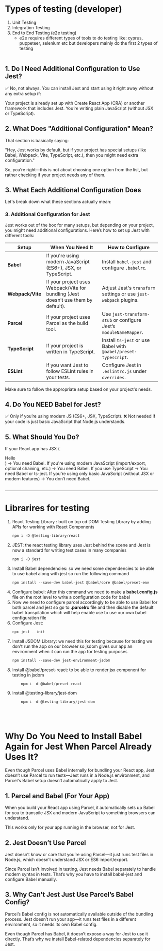 # Types of testing (developer)
1. Unit Testing
2. Integration Testing
3. End to End Testing (e2e testing)
    - e2e requires different types of tools to do testing like: cyprus, puppeteer, selenium etc
    but developers mainly do the first 2 types of testing
<br><br>
## 1. Do I Need Additional Configuration to Use Jest?
✅ No, not always. You can install Jest and start using it right away without any extra setup if:

Your project is already set up with Create React App (CRA) or another framework that includes Jest.
You’re writing plain JavaScript (without JSX or TypeScript).
## 2. What Does "Additional Configuration" Mean?
That section is basically saying:

"Hey, Jest works by default, but if your project has special setups (like Babel, Webpack, Vite, TypeScript, etc.), then you might need extra configuration."

So, you’re right—this is not about choosing one option from the list, but rather checking if your project needs any of them.
## 3. What Each Additional Configuration Does
Let's break down what these sections actually mean:

### 3. Additional Configuration for Jest

Jest works out of the box for many setups, but depending on your project, you might need additional configurations. Here’s how to set up Jest with different tools:

| **Setup**         | **When You Need It** | **How to Configure** |
|------------------|--------------------|----------------------|
| **Babel**        | If you're using modern JavaScript (ES6+), JSX, or TypeScript. | Install `babel-jest` and configure `.babelrc`. |
| **Webpack/Vite** | If your project uses Webpack/Vite for bundling (Jest doesn’t use them by default). | Adjust Jest's `transform` settings or use `jest-webpack` plugins. |
| **Parcel**       | If your project uses Parcel as the build tool. | Use `jest-transform-stub` or configure Jest’s `moduleNameMapper`. |
| **TypeScript**   | If your project is written in TypeScript. | Install `ts-jest` or use Babel with `@babel/preset-typescript`. |
| **ESLint**       | If you want Jest to follow ESLint rules in your tests. | Configure Jest in `.eslintrc.js` under `overrides`. |

Make sure to follow the appropriate setup based on your project's needs.

## 4. Do You NEED Babel for Jest?
✅ Only if you’re using modern JS (ES6+, JSX, TypeScript).
❌ Not needed if your code is just basic JavaScript that Node.js understands.
## 5. What Should You Do?
If your React app has JSX (<div>Hello</div>) → You need Babel.
If you're using modern JavaScript (import/export, optional chaining, etc.) → You need Babel.
If you use TypeScript → You need Babel or ts-jest.
If you're using only basic JavaScript (without JSX or modern features) → You don’t need Babel.
<br><br><hr>
# Librarires for testing
1. React Testing Library : built on top od DOM Testing Library by adding APIs for working with React Components
    ```jsx
    npm i -D @testing-library/react
    ```
2. JEST: the react testing library uses Jest behind the scene and Jest is now a standard for writing test cases in many companies
    ```jsx
    npm i -D jest
    ```
3. Install Babel dependencies: so we need some dependencies to be able to use babel along with jest so run the following command 
    ```jsx
    npm install --save-dev babel-jest @babel/core @babel/preset-env
    ```
4. Configure babel: After this command we need to make a **babel.config.js** file on the root level to write a configuration code for babel
5. Now we need to configure parcel accordingly to be able to use Babel for both parcel and jest so go to **.parcelrc** file and then disable the default babel transpilation which will help enable use to use our own babel configuration file
6. Configure Jest: 
    ```jsx
    npx jest --init
    ```
7. Install JSDOM Library: we need this for testing because for testing we don't run the app on our browser so jsdom gives our app an environment when it can run the app for testing purposes
    ```jsx
    npm install --save-dev jest-environment-jsdom
    ```
8. Install @babel/preset-react: to be able to render jsx component for testing in jsdom
    ```jsx
        npm i -d @babel/preset-react
    ```
9. Install @testing-library/jest-dom
    ```jsx
        npm i -d @testing-library/jest-dom
    ```


<br><br>

# Why Do You Need to Install Babel Again for Jest When Parcel Already Uses It?
Even though Parcel uses Babel internally for bundling your React app, Jest doesn’t use Parcel to run tests—Jest runs in a Node.js environment, and Parcel's Babel setup doesn’t automatically apply to Jest.

## 1. Parcel and Babel (For Your App)
When you build your React app using Parcel, it automatically sets up Babel for you to transpile JSX and modern JavaScript to something browsers can understand.

This works only for your app running in the browser, not for Jest.
## 2. Jest Doesn’t Use Parcel
Jest doesn’t know or care that you’re using Parcel—it just runs test files in Node.js, which doesn’t understand JSX or ES6 import/export.

Since Parcel isn’t involved in testing, Jest needs Babel separately to handle modern syntax in tests.
That’s why you have to install babel-jest and configure Babel manually.
## 3. Why Can’t Jest Just Use Parcel’s Babel Config?
Parcel’s Babel config is not automatically available outside of the bundling process. Jest doesn’t run your app—it runs test files in a different environment, so it needs its own Babel config.

Even though Parcel has Babel, it doesn’t expose a way for Jest to use it directly. That’s why we install Babel-related dependencies separately for Jest.


